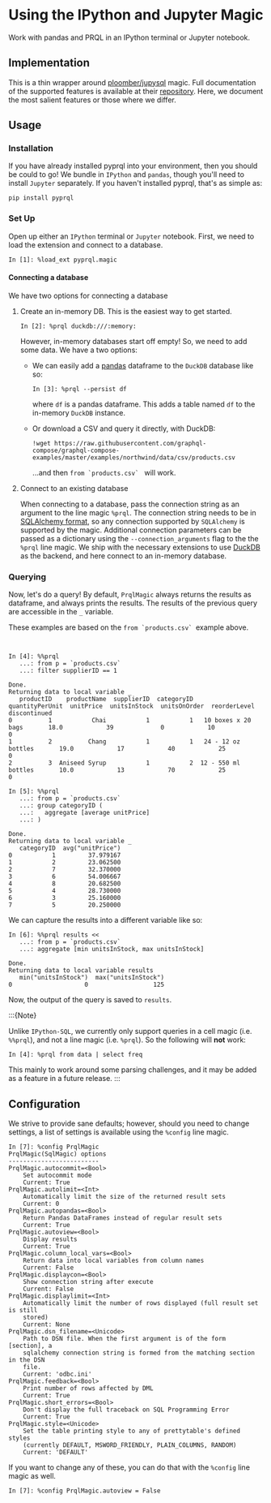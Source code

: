 # Using the IPython and Jupyter Magic

Work with pandas and PRQL in an IPython terminal or Jupyter notebook.

## Implementation

This is a thin wrapper around [ploomber/jupysql][jupysql] magic. Full
documentation of the supported features is available at their
[repository][jupysql]. Here, we document the most salient features or those
where we differ.

## Usage

### Installation

If you have already installed pyprql into your environment,
then you should be could to go!
We bundle in `IPython` and `pandas`,
though you'll need to install `Jupyter` separately.
If you haven't installed pyprql,
that's as simple as:

```shell
pip install pyprql
```

### Set Up

Open up either an `IPython` terminal or `Jupyter` notebook. First, we need to
load the extension and connect to a database.

```
In [1]: %load_ext pyprql.magic

```

#### Connecting a database

We have two options for connecting a database

1. Create an in-memory DB. This is the easiest way to get started.

   ```
   In [2]: %prql duckdb:///:memory:
   ```

   However, in-memory databases start off empty! So, we need to add some data.
   We have a two options:

   - We can easily add a [pandas][pandas] dataframe to the `DuckDB` database
     like so:

     ```
     In [3]: %prql --persist df
     ```

     where `df` is a pandas dataframe. This adds a table named `df` to the
     in-memory `DuckDB` instance.

   - Or download a CSV and query it directly, with DuckDB:

     ```
     !wget https://raw.githubusercontent.com/graphql-compose/graphql-compose-examples/master/examples/northwind/data/csv/products.csv
     ```

     ...and then `` from `products.csv`  `` will work.

2. Connect to an existing database

   When connecting to a database, pass the connection string as an argument to the
   line magic `%prql`. The connection string needs to be in [SQLAlchemy
   format][conn_str], so any connection supported by `SQLAlchemy` is supported by
   the magic. Additional connection parameters can be passed as a dictionary using
   the `--connection_arguments` flag to the the `%prql` line magic. We ship with
   the necessary extensions to use [DuckDB][duckdb] as the backend, and here
   connect to an in-memory database.

### Querying

Now, let's do a query! By default, `PrqlMagic` always returns the results as
dataframe, and always prints the results. The results of the previous query are
accessible in the `_` variable.

These examples are based on the `` from `products.csv`  ``example above.

```


In [4]: %%prql
   ...: from p = `products.csv`
   ...: filter supplierID == 1

Done.
Returning data to local variable _
   productID    productName  supplierID  categoryID      quantityPerUnit  unitPrice  unitsInStock  unitsOnOrder  reorderLevel  discontinued
0          1           Chai           1           1   10 boxes x 20 bags       18.0            39             0            10             0
1          2          Chang           1           1   24 - 12 oz bottles       19.0            17            40            25             0
2          3  Aniseed Syrup           1           2  12 - 550 ml bottles       10.0            13            70            25             0
```

```
In [5]: %%prql
   ...: from p = `products.csv`
   ...: group categoryID (
   ...:   aggregate [average unitPrice]
   ...: )

Done.
Returning data to local variable _
   categoryID  avg("unitPrice")
0           1         37.979167
1           2         23.062500
2           7         32.370000
3           6         54.006667
4           8         20.682500
5           4         28.730000
6           3         25.160000
7           5         20.250000
```

We can capture the results into a different variable like so:

```
In [6]: %%prql results <<
   ...: from p = `products.csv`
   ...: aggregate [min unitsInStock, max unitsInStock]

Done.
Returning data to local variable results
   min("unitsInStock")  max("unitsInStock")
0                    0                  125
```

Now, the output of the query is saved to `results`.

:::{Note}

Unlike `IPython-SQL`, we currently only support queries in a cell magic (i.e.
`%%prql`), and not a line magic (i.e. `%prql`). So the following will **not**
work:

```
In [4]: %prql from data | select freq
```

This mainly to work around some parsing challenges,
and it may be added as a feature in a future release.
:::

## Configuration

We strive to provide sane defaults;
however,
should you need to change settings,
a list of settings is available using the `%config` line magic.

```
In [7]: %config PrqlMagic
PrqlMagic(SqlMagic) options
-------------------------
PrqlMagic.autocommit=<Bool>
    Set autocommit mode
    Current: True
PrqlMagic.autolimit=<Int>
    Automatically limit the size of the returned result sets
    Current: 0
PrqlMagic.autopandas=<Bool>
    Return Pandas DataFrames instead of regular result sets
    Current: True
PrqlMagic.autoview=<Bool>
    Display results
    Current: True
PrqlMagic.column_local_vars=<Bool>
    Return data into local variables from column names
    Current: False
PrqlMagic.displaycon=<Bool>
    Show connection string after execute
    Current: False
PrqlMagic.displaylimit=<Int>
    Automatically limit the number of rows displayed (full result set is still
    stored)
    Current: None
PrqlMagic.dsn_filename=<Unicode>
    Path to DSN file. When the first argument is of the form [section], a
    sqlalchemy connection string is formed from the matching section in the DSN
    file.
    Current: 'odbc.ini'
PrqlMagic.feedback=<Bool>
    Print number of rows affected by DML
    Current: True
PrqlMagic.short_errors=<Bool>
    Don't display the full traceback on SQL Programming Error
    Current: True
PrqlMagic.style=<Unicode>
    Set the table printing style to any of prettytable's defined styles
    (currently DEFAULT, MSWORD_FRIENDLY, PLAIN_COLUMNS, RANDOM)
    Current: 'DEFAULT'
```

If you want to change any of these,
you can do that with the `%config` line magic as well.

```
In [7]: %config PrqlMagic.autoview = False
```

[jupysql]: https://github.com/ploomber/jupysql
[conn_str]: https://docs.sqlalchemy.org/en/14/core/engines.html#database-urls
[duckdb]: https://duckdb.org
[pandas]: https://pandas.pydata.org
